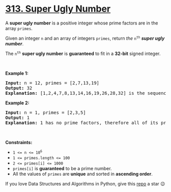 # [313. Super Ugly Number][title]

<p>A <strong>super ugly number</strong> is a positive integer whose prime factors are in the array <code>primes</code>.</p>
<p>Given an integer <code>n</code> and an array of integers <code>primes</code>, return <em>the</em> <code>n<sup>th</sup></code> <em><strong>super ugly number</strong></em>.</p>
<p>The <code>n<sup>th</sup></code> <strong>super ugly number</strong> is <strong>guaranteed</strong> to fit in a <strong>32-bit</strong> signed integer.</p>
<p> </p>
<p><strong>Example 1:</strong></p>
<pre><strong>Input:</strong> n = 12, primes = [2,7,13,19]
<strong>Output:</strong> 32
<strong>Explanation:</strong> [1,2,4,7,8,13,14,16,19,26,28,32] is the sequence of the first 12 super ugly numbers given primes = [2,7,13,19].
</pre>
<p><strong>Example 2:</strong></p>
<pre><strong>Input:</strong> n = 1, primes = [2,3,5]
<strong>Output:</strong> 1
<strong>Explanation:</strong> 1 has no prime factors, therefore all of its prime factors are in the array primes = [2,3,5].
</pre>
<p> </p>
<p><strong>Constraints:</strong></p>
<ul>
<li><code>1 &lt;= n &lt;= 10<sup>6</sup></code></li>
<li><code>1 &lt;= primes.length &lt;= 100</code></li>
<li><code>2 &lt;= primes[i] &lt;= 1000</code></li>
<li><code>primes[i]</code> is <strong>guaranteed</strong> to be a prime number.</li>
<li>All the values of <code>primes</code> are <strong>unique</strong> and sorted in <strong>ascending order</strong>.</li>
</ul>


If you love Data Structures and Algorithms in Python, give this [repo][me] a star :wink:

[title]: https://leetcode.com/problems/super-ugly-number
[me]: https://github.com/bumblebee211196/awesome-python-leetcode